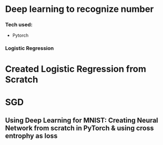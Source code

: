 # Deep learning to recognize number

### Tech used:
* Pytorch

### Logistic Regression


# Created Logistic Regression from Scratch

# SGD 


## Using Deep Learning for MNIST: Creating Neural Network from scratch in PyTorch & using cross entrophy as loss
